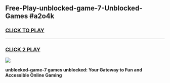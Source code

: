 
## Free-Play-unblocked-game-7-Unblocked-Games #a2o4k
<h3>
<a href="https://news.freeplayer.one?title=unblocked-game-7&ref=8M">CLICK TO PLAY</a></h3>
<hr>

<h3>
<a href="https://news.freeplayer.one?title=unblocked-game-7&ref=8M">CLICK 2 PLAY</a>
  
</h3>

<a href="https://news.freeplayer.one?title=unblocked-game-7&ref=8M"><img src="https://clearcache.store/games.png"></a>


**unblocked-game-7 games unblocked: Your Gateway to Fun and Accessible Online Gaming**
